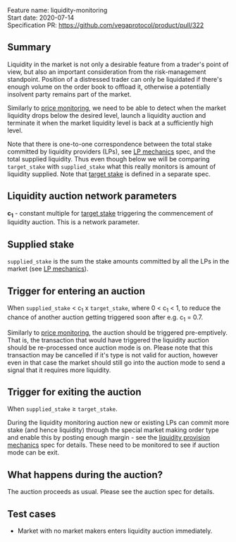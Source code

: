 Feature name: liquidity-monitoring\
Start date: 2020-07-14\
Specification PR: https://github.com/vegaprotocol/product/pull/322

## Summary

Liquidity in the market is not only a desirable feature from a trader's point of view, but also an important consideration from the risk-management standpoint. Position of a distressed trader can only be liquidated if there's enough volume on the order book to offload it, otherwise a potentially insolvent party remains part of the market.

Similarly to [price monitoring](0032-price-monitoring.md), we need to be able to detect when the market liquidity drops below the desired level, launch a liquidity auction and terminate it when the market liquidity level is back at a sufficiently high level.

Note that there is one-to-one correspondence between the total stake committed by liquidity providers (LPs), see [LP mechanics](specs/0044-lp-mechanics.md) spec, and the total supplied liquidity. Thus even though below we will be comparing `target_stake` with `supplied_stake` what this really monitors is amount of liquidity supplied. 
Note that [target stake](0041-target-stake.md) is defined in a separate spec.

## Liquidity auction network parameters

**c<sub>1</sub>** - constant multiple for [target stake](0041-target-stake.md) triggering the commencement of liquidity auction. 
This is a network parameter. 

## Supplied stake

`supplied_stake` is the sum the stake amounts committed by all the LPs in the market (see [LP mechanics](specs/0044-lp-mechanics.md)). 

## Trigger for entering an auction

When `supplied_stake` < c<sub>1</sub> x `target_stake`, 
where 0 < c<sub>1</sub> < 1, to reduce the chance of another auction getting triggered soon after e.g. c<sub>1</sub> = 0.7. 

Similarly to [price monitoring](0032-price-monitoring.md), the auction should be triggered pre-emptively. That is, the transaction that would have triggered the liquidity auction should be re-processed once auction mode is on. Please note that this transaction may be cancelled if it's type is not valid for auction, however even in that case the market should still go into the auction mode to send a signal that it requires more liquidity.

## Trigger for exiting the auction

When `supplied_stake` ≥ `target_stake`.


During the liquidity monitoring auction new or existing LPs can commit more stake (and hence liquidity) through the special market making order type and enable this by posting enough margin - see the [liquidity provision mechanics](0044-lp-mechanics.md) spec for details. These need to be monitored to see if auction mode can be exit.

## What happens during the auction?

The auction proceeds as usual. Please see the auction spec for details.

## Test cases

* Market with no market makers enters liquidity auction immediately.
